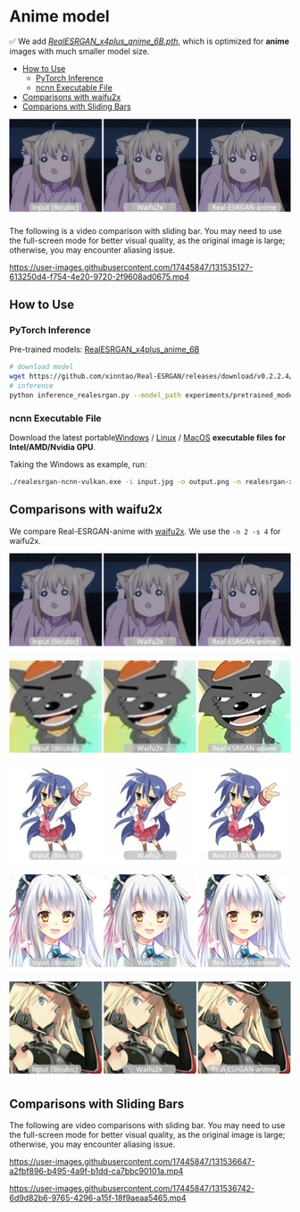 # Anime model

:white_check_mark: We add [*RealESRGAN_x4plus_anime_6B.pth*](https://github.com/xinntao/Real-ESRGAN/releases/download/v0.2.2.4/RealESRGAN_x4plus_anime_6B.pth), which is optimized for **anime** images with much smaller model size.

- [How to Use](#How-to-Use)
  - [PyTorch Inference](#PyTorch-Inference)
  - [ncnn Executable File](#ncnn-Executable-File)
- [Comparisons with waifu2x](#Comparisons-with-waifu2x)
- [Comparions with Sliding Bars](#Comparions-with-Sliding-Bars)

<p align="center">
  <img src="https://raw.githubusercontent.com/xinntao/public-figures/master/Real-ESRGAN/cmp_realesrgan_anime_1.png">
</p>

The following is a video comparison with sliding bar. You may need to use the full-screen mode for better visual quality, as the original image is large; otherwise, you may encounter aliasing issue.

https://user-images.githubusercontent.com/17445847/131535127-613250d4-f754-4e20-9720-2f9608ad0675.mp4

## How to Use

### PyTorch Inference

Pre-trained models: [RealESRGAN_x4plus_anime_6B](https://github.com/xinntao/Real-ESRGAN/releases/download/v0.2.2.4/RealESRGAN_x4plus_anime_6B.pth)

```bash
# download model
wget https://github.com/xinntao/Real-ESRGAN/releases/download/v0.2.2.4/RealESRGAN_x4plus_anime_6B.pth -P experiments/pretrained_models
# inference
python inference_realesrgan.py --model_path experiments/pretrained_models/RealESRGAN_x4plus_anime_6B.pth --input inputs
```

### ncnn Executable File

Download the latest portable[Windows](https://github.com/xinntao/Real-ESRGAN/releases/download/v0.2.2.4/realesrgan-ncnn-vulkan-20210901-windows.zip) / [Linux](https://github.com/xinntao/Real-ESRGAN/releases/download/v0.2.2.4/realesrgan-ncnn-vulkan-20210901-ubuntu.zip) / [MacOS](https://github.com/xinntao/Real-ESRGAN/releases/download/v0.2.2.4/realesrgan-ncnn-vulkan-20210901-macos.zip) **executable files for Intel/AMD/Nvidia GPU**.

Taking the Windows as example, run:

```bash
./realesrgan-ncnn-vulkan.exe -i input.jpg -o output.png -n realesrgan-x4plus-anime
```

## Comparisons with waifu2x

We compare Real-ESRGAN-anime with [waifu2x](https://github.com/nihui/waifu2x-ncnn-vulkan). We use the `-n 2 -s 4` for waifu2x.

<p align="center">
  <img src="https://raw.githubusercontent.com/xinntao/public-figures/master/Real-ESRGAN/cmp_realesrgan_anime_1.png">
</p>
<p align="center">
  <img src="https://raw.githubusercontent.com/xinntao/public-figures/master/Real-ESRGAN/cmp_realesrgan_anime_2.png">
</p>
<p align="center">
  <img src="https://raw.githubusercontent.com/xinntao/public-figures/master/Real-ESRGAN/cmp_realesrgan_anime_3.png">
</p>
<p align="center">
  <img src="https://raw.githubusercontent.com/xinntao/public-figures/master/Real-ESRGAN/cmp_realesrgan_anime_4.png">
</p>
<p align="center">
  <img src="https://raw.githubusercontent.com/xinntao/public-figures/master/Real-ESRGAN/cmp_realesrgan_anime_5.png">
</p>

## Comparisons with Sliding Bars

The following are video comparisons with sliding bar. You may need to use the full-screen mode for better visual quality, as the original image is large; otherwise, you may encounter aliasing issue.

https://user-images.githubusercontent.com/17445847/131536647-a2fbf896-b495-4a9f-b1dd-ca7bbc90101a.mp4

https://user-images.githubusercontent.com/17445847/131536742-6d9d82b6-9765-4296-a15f-18f9aeaa5465.mp4

